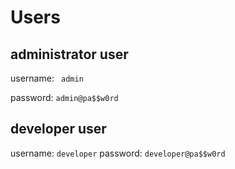 # Users

## administrator user
username: ` admin` 

password: `admin@pa$$w0rd`

## developer user
username: `developer`
password: `developer@pa$$w0rd`

